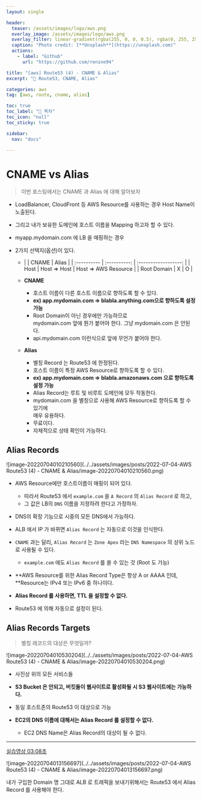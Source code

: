 ```yaml
---
layout: single

header:
  teaser: /assets/images/logo/aws.png
  overlay_image: /assets/images/logo/aws.png
  overlay_filter: linear-gradient(rgba(255, 0, 0, 0.5), rgba(0, 255, 255, 0.5))
  caption: "Photo credit: [**Unsplash**](https://unsplash.com)"
  actions:
    - label: "Github"
      url: "https://github.com/renine94"

title: "[aws] Route53 (4) - CNAME & Alias"
excerpt: "🚀 Route53, CNAME, Alias"

categories: aws
tag: [aws, route, cname, alias]

toc: true
toc_label: "📕 목차"
toc_icon: "null"
toc_sticky: true

sidebar:
  nav: "docs"

---
```


# CNAME vs Alias

> 이번 포스팅에서는 CNAME 과 Alias 에 대해 알아보자



- LoadBalancer, CloudFront 등 AWS Resource를 사용하는 경우 Host Name이 노출된다.

- 그리고 내가 보유한 도메인에 호스트 이름을 Mapping 하고자 할 수 있다.

- myapp.mydomain.com 에 LB 을 매핑하는 경우

- 2가지 선택지(옵션)이 있다.
	- |             |    CNAME     |        Alias         |
	| :---------- | :----------: | :------------------: |
	| Host        | Host => Host | Host => AWS Resource |
	| Root Domain |      X       |          O           |


  - **CNAME**
    - 호스트 이름이 다른 호스트 이름으로 향하도록 할 수 있다.
    - **ex) app.mydomain.com => blabla.anything.com으로 향하도록 설정 가능**
    - Root Domain이 아닌 경우에만 가능하므로<br>mydomain.com 앞에 뭔가 붙어야 한다. 그냥 mydomain.com 은 안된다.
    - api.mydomain.com 이런식으로 앞에 무언가 붙어야 한다.

  - **Alias**
    - 별칭 Record 는 Route53 에 한정된다.
    - 호스트 이름이 특정 AWS Resource로 향하도록 할 수 있다.
    - **ex) app.mydomain.com => blabla.amazonaws.com 으로 향하도록 설정 가능**
    - Alias Record는 루트 및 비루트 도메인에 모두 작동한다.
    - mydomain.com 을 별칭으로 사용해 AWS Resource로 향하도록 할 수 있기에<br>매우 유용하다.
    - 무료이다.
    - 자체적으로 상태 확인이 가능하다.





## Alias Records

![image-20220704010210560](../../assets/images/posts/2022-07-04-AWS Route53 (4) - CNAME & Alias/image-20220704010210560.png)

- AWS Resource에만 호스트이름이 매핑이 되어 있다.
  - 따라서 Route53 에서 `example.com` 을 `A Record` 의 `Alias Record` 로 하고,
  - 그 값은 LB의 `DNS` 이름을 지정하려 한다고 가정하자.
- DNS의 확장 기능으로 시중의 모든 DNS에서 가능하다.
- ALB 에서 IP 가 바뀌면 `Alias Record` 는 자동으로 이것을 인식한다.
- `CNAME` 과는 달리, `Alias Record` 는 `Zone Apex` 라는 `DNS Namespace` 의 상위 노드로 사용될 수 있다.
  - `example.com` 에도 `Alias Record` 를 쓸 수 있는 것 (Root 도 가능)



- **AWS Resource를 위한 Alias Record Type은 항상 A or AAAA 인데,<br>**Resource는 IPv4 또는 IPv6 중 하나이다.
- **Alias Record 를 사용하면, TTL 을 설정할 수 없다.**
- Route53 에 의해 자동으로 설정이 된다.



## Alias Records Targets

> 별칭 레코드의 대상은 무엇일까?

![image-20220704010530204](../../assets/images/posts/2022-07-04-AWS Route53 (4) - CNAME & Alias/image-20220704010530204.png)

- 사진상 위의 모든 서비스들

- **S3 Bucket 은 안되고, 버킷들이 웹사이트로 활성화될 시 S3 웹사이트에는 가능하다.**
- 동일 호스트존의 Route53 이 대상으로 가능
- **EC2의 DNS 이름에 대해서는 Alias Record 를 설정할 수 없다.**
  - EC2 DNS Name은 Alias Record의 대상이 될 수 없다.





---



[실습영상 03:08초](https://www.udemy.com/course/best-aws-certified-solutions-architect-associate/learn/lecture/29388902#content)

![image-20220704013156697](../../assets/images/posts/2022-07-04-AWS Route53 (4) - CNAME & Alias/image-20220704013156697.png)



내가 구입한 Domain 명 그대로 ALB 로 트래픽을 보내기위해서는 Route53 에서 Alias Record 를 사용해야 한다.
